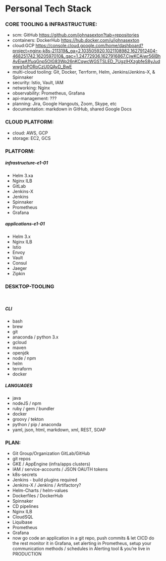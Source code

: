 # Personal Tech Stack

### CORE TOOLING & INFRASTRUCTURE:
* scm: GitHub https://github.com/johnasexton?tab=repositories
* containers: DockerHub https://hub.docker.com/u/johnasexton
* cloud:GCP https://console.cloud.google.com/home/dashboard?project=nginx-k8s-211319&_ga=2.103505920.1021108982.1627912404-468251742.1620597010&_gac=1.24772936.1627916867.CjwKCAjwr56IBhAvEiwA1fuqGnp5OIG83Wp26nKCqwcWGSTSLED_7UgzIHXzgbfeS8yJudwwg1oPORoCzU0QAvD_BwE
* multi-cloud tooling: Git, Docker, Terrform, Helm, Jenkins/Jenkins-X, & Spinnaker
* security: Istio, Vault, IAM
* networking: Nginx
* observability:  Prometheus, Grafana
* api-management: ???
* planning: Jira, Google Hangouts, Zoom, Skype, etc
* documentation: markdown in GitHub, shared Google Docs

### CLOUD PLATFORM:
* cloud: AWS, GCP
* storage: EC2, GCS

### PLATFORM:

##### infrastructure-e1-01
* Helm 3.xa
* Nginx ILB
* GitLab
* Jenkins-X
* Jenkins
* Spinnaker
* Prometheus
* Grafana

##### applications-e1-01
* Helm 3.x
* Nginx ILB
* Istio
* Envoy
* Vault
* Consul
* Jaeger
* Zipkin

### DESKTOP-TOOLING
 
##### CLI
* bash
* brew
* git
* anaconda / python 3.x
* gcloud
* maven
* openjdk
* node / npm
* helm
* terraform
* docker
 
##### LANGUAGES
* java
* nodeJS / npm
* ruby / gem / bundler
* docker
* groovy / tekton 
* python / pip / anaconda
* yaml, json, html, markdown, xml, REST, SOAP
 
### PLAN:
* Git Group/Organization GitLab/GitHub
* git repos
* GKE / AppEngine (infra/apps clusters)
* IAM / service-accounts / JSON OAUTH tokens
* k8s-secrets
* Jenkins - build plugins required
* Jenkins-X / Jenkins / Artifactory?
* Helm-Charts / helm-values
* Dockerfiles / DockerHub
* Spinnaker
* CD pipelines
* Nginx ILB
* CloudSQL
* Liquibase
* Prometheus
* Grafana
* now go code an application in a git repo, push commits & let CICD do the rest
monitor it in Grafana, set alerting in Prometheus, setup your communication methods / schedules in Alerting tool & you’re live in PRODUCTION
